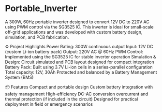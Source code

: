 # Portable_Inverter
A 300W, 60Hz portable inverter designed to convert 12V DC to 220V AC using PWM control via the SG3525 IC. This inverter is ideal for small-scale off-grid applications and was developed with custom battery design, simulation, and PCB fabrication.

⚙️ Project Highlights
Power Rating: 300W continuous output
Input: 12V DC (custom Li-ion battery pack)
Output: 220V AC @ 60Hz
PWM Control: Implemented using the SG3525 IC for stable inverter operation
Simulation & Design: Circuit simulated and PCB layout designed for compact integration
Battery Pack:
Built using 3.7V Li-ion cells in a series-parallel configuration
Total capacity: 12V, 30Ah
Protected and balanced by a Battery Management System (BMS)

📦 Features
Compact and portable design
Custom battery integration with safety management
High-efficiency DC-AC conversion
overcurrent and thermal protection (if included in the circuit)
Designed for practical deployment in field or emergency scenarios
